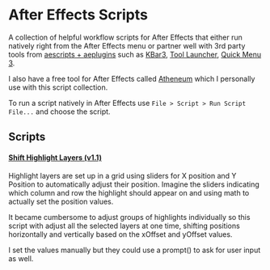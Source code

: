 # After Effects Scripts

A collection of helpful workflow scripts for After Effects that either run natively right from the After Effects menu or partner well with 3rd party tools from [aescripts + aeplugins](https://aescripts.com/) such as [KBar3](https://aescripts.com/kbar/), [Tool Launcher](https://aescripts.com/tool-launcher/), [Quick Menu 3](https://aescripts.com/quick-menu/).

I also have a free tool for After Effects called [Atheneum](https://github.com/kyletmartinez/atheneum-for-after-effects) which I personally use with this script collection.

To run a script natively in After Effects use `File > Script > Run Script File...` and choose the script.

## Scripts

#### [Shift Highlight Layers (v1.1)](/scripts/Shift%20Highlight%20Layers.jsx)

Highlight layers are set up in a grid using sliders for X position and Y Position to
automatically adjust their position. Imagine the sliders indicating which column and row the
highlight should appear on and using math to actually set the position values.

It became cumbersome to adjust groups of highlights individually so this script with adjust all
the selected layers at one time, shifting positions horizontally and vertically based on the
xOffset and yOffset values.

I set the values manually but they could use a prompt() to ask for user input as well.


